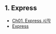## 1. Express  
  - [Ch01. Express 시작](./ch01-sequelize#Sequelize)  
  - [Express](./04-Sequelize/ch02-dotenv#dotenv)  